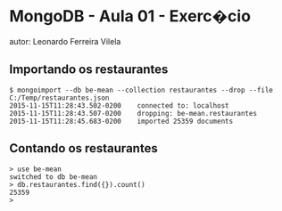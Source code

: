 # MongoDB - Aula 01 - Exerc�cio
autor: Leonardo Ferreira Vilela

## Importando os restaurantes

```
$ mongoimport --db be-mean --collection restaurantes --drop --file  C:/Temp/restaurantes.json
2015-11-15T11:28:43.502-0200    connected to: localhost
2015-11-15T11:28:43.507-0200    dropping: be-mean.restaurantes
2015-11-15T11:28:45.683-0200    imported 25359 documents
```


## Contando os restaurantes

```
> use be-mean
switched to db be-mean
> db.restaurantes.find({}).count()
25359
>
```
